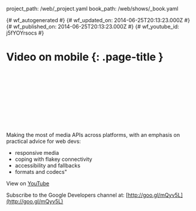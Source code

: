 project_path: /web/_project.yaml
book_path: /web/shows/_book.yaml

{# wf_autogenerated #}
{# wf_updated_on: 2014-06-25T20:13:23.000Z #}
{# wf_published_on: 2014-06-25T20:13:23.000Z #}
{# wf_youtube_id: j5fYOYrsocs #}

# Video on mobile {: .page-title }


<div class="video-wrapper">
  <iframe class="devsite-embedded-youtube-video" data-video-id="j5fYOYrsocs"
          data-autohide="1" data-showinfo="0" frameborder="0" allowfullscreen>
  </iframe>
</div>

Making the most of media APIs across platforms, with an emphasis on practical advice for web devs:
- responsive media
- coping with flakey connectivity
- accessibility and fallbacks
- formats and codecs&quot;

View on [YouTube](https://youtu.be/j5fYOYrsocs)

Subscribe to the Google Developers channel at: [http://goo.gl/mQyv5L](http://goo.gl/mQyv5L)
